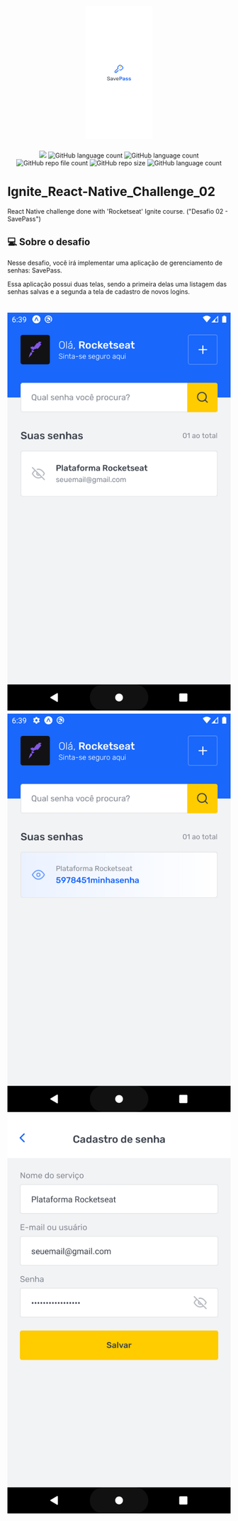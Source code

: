<h1 align="center">
  <img src="assets/images/splash.png" width="150" height="300">
</h1>

<p align="center">
  <img src="http://img.shields.io/static/v1?label=STATUS&message=Concluded&color=blue&style=flat"/>
  <img alt="GitHub language count" src="https://img.shields.io/github/languages/count/Rafa-KozAnd/Ignite_React-Native_Challenge_02">
  <img alt="GitHub language count" src="https://img.shields.io/github/languages/top/Rafa-KozAnd/Ignite_React-Native_Challenge_02">
  <img alt="GitHub repo file count" src="https://img.shields.io/github/directory-file-count/Rafa-KozAnd/Ignite_React-Native_Challenge_02">
  <img alt="GitHub repo size" src="https://img.shields.io/github/repo-size/Rafa-KozAnd/Ignite_React-Native_Challenge_02">
  <img alt="GitHub language count" src="https://img.shields.io/github/license/Rafa-KozAnd/Ignite_React-Native_Challenge_02">
</p>

# Ignite_React-Native_Challenge_02

React Native challenge done with 'Rocketseat' Ignite course. ("Desafio 02 - SavePass")

## 💻 Sobre o desafio

Nesse desafio, você irá implementar uma aplicação de gerenciamento de senhas: SavePass.

Essa aplicação possui duas telas, sendo a primeira delas uma listagem das senhas salvas e a segunda a tela de cadastro de novos logins.

<h1 align="center">
  <img src="Print/Print01.png">
  <img src="Print/Print02.png">
  <img src="Print/Print03.png">
</h1>

